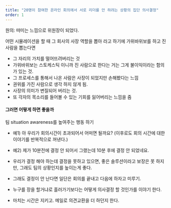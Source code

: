```yaml
---
title: "20명이 참여한 온라인 회의에서 서로 리더를 안 하려는 상황의 집단 의사결정"
order: 1
---
```


원의: 떠미는 느낌으로 위원장이 되었다.

어떤 시뮬레이션을 할 때 그 회사의 사장 역할을 뽑아 라고 하기에 가위바위보를 하고 진 사람을 뽑는다면
- 그 자리의 가치를 떨어뜨려버리는 것
- 가위바위보는 스토케스틱 이니까 진 사람으로 한다는 거는 그게 불이익이라는 함의 가 있는 것.
- 그 프로세스를 통해서 나온 사람은 사장이 되었지만 손해봤다는 느낌
- 권위를 가진 사람으로 생각 하지 않게 됨.
- 사장의 의미가 변질되어 버리는 것.
- 또 각자의 목소리를 들어볼 수 있는 기회를 잃어버리는 느낌을 줌

#### 그러면 어떻게 하면 좋을까
팀 situation awareness를 높여주는 행동 하기
- 예1) 아 우리가 회의시간이 초과되어서 어떠면 될까요?  (이후로도 회의 시간에 대한 이야기를 반복적으로 꺼낸다.)
- 예2) 제가 10분전에 결정 안 되어서 그랬는데 10분 후에 결정 안 되었네요.

- 우리가 결정 해야 하는데 결정을 못하고 있으면, 좋은 솔루션이라고 보장은 못 하지만, 그래도 팀의 상황인지를 높이는게 좋다.
- 그래도 결정이 안 난다면 일단은 회의를 끝내고 다음에 하자고 미루기.
- 누구를 장을 할거냐로 흘러가기보다는 어떻게 의사결정 할 것인가를 이야기 한다.
- 마치는 시간은 지키고. 메일로 의견교환을 더 하던지 한다.
